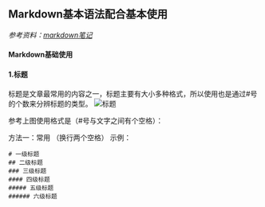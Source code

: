 ## Markdown基本语法配合基本使用

*参考资料：[markdown笔记](https://www.jianshu.com/p/191d1e21f7ed)*

#### Markdown基础使用
#### 1.标题
标题是文章最常用的内容之一，标题主要有大小多种格式，所以使用也是通过#号的个数来分辨标题的类型。
![标题](https://upload-images.jianshu.io/upload_images/8031371-31b35e566d230d67.png?imageMogr2/auto-orient/)

参考上图使用格式是（#号与文字之间有个空格）：

方法一：常用  （换行两个空格）
示例：
```
# 一级标题
## 二级标题
### 三级标题
#### 四级标题
##### 五级标题
###### 六级标题
```
